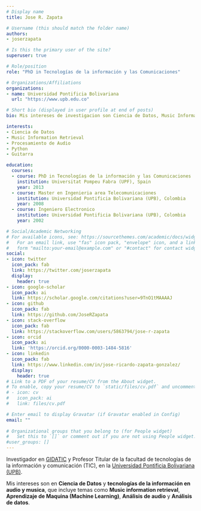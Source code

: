 ```yaml
---
# Display name
title: Jose R. Zapata

# Username (this should match the folder name)
authors:
- joserzapata

# Is this the primary user of the site?
superuser: true

# Role/position
role: "PhD in Tecnologías de la información y las Comunicaciones"

# Organizations/Affiliations
organizations:
- name: Universidad Pontificia Bolivariana
  url: "https://www.upb.edu.co"

# Short bio (displayed in user profile at end of posts)
bio: Mis intereses de investigacion son Ciencia de Datos, Music Information Retrieval y Python.

interests:
- Ciencia de Datos
- Music Information Retrieval
- Procesamiento de Audio
- Python
- Guitarra

education:
  courses:
  - course: PhD in Tecnologías de la información y las Comunicaciones
    institution: Universitat Pompeu Fabra (UPF), Spain 
    year: 2013
  - course: Master en Ingenieria area Telecomunicaciones
    institution: Universidad Pontificia Bolivariana (UPB), Colombia
    year: 2008
  - course: Ingeniero Electronico
    institution: Universidad Pontificia Bolivariana (UPB), Colombia
    year: 2002

# Social/Academic Networking
# For available icons, see: https://sourcethemes.com/academic/docs/widgets/#icons
#   For an email link, use "fas" icon pack, "envelope" icon, and a link in the
#   form "mailto:your-email@example.com" or "#contact" for contact widget.
social:
- icon: twitter
  icon_pack: fab
  link: https://twitter.com/joserzapata
  display:
    header: true  
- icon: google-scholar
  icon_pack: ai
  link: https://scholar.google.com/citations?user=9TnO1tMAAAAJ
- icon: github
  icon_pack: fab
  link: https://github.com/JoseRZapata
- icon: stack-overflow
  icon_pack: fab
  link: https://stackoverflow.com/users/5863794/jose-r-zapata  
- icon: orcid
  icon_pack: ai
  link: 'https://orcid.org/0000-0003-1484-5816'
- icon: linkedin
  icon_pack: fab
  link: https://www.linkedin.com/in/jose-ricardo-zapata-gonzalez/
  display:
    header: true  
# Link to a PDF of your resume/CV from the About widget.
# To enable, copy your resume/CV to `static/files/cv.pdf` and uncomment the lines below.  
# - icon: cv
#   icon_pack: ai
#   link: files/cv.pdf

# Enter email to display Gravatar (if Gravatar enabled in Config)
email: ""
  
# Organizational groups that you belong to (for People widget)
#   Set this to `[]` or comment out if you are not using People widget.  
#user_groups: []
---
```

Investigador en [GIDATIC](https://www.upb.edu.co/es/investigacion/nuestro-sistema/grupos/grupo-investigaciones-desarrollo-aplicacion-telecomunicaciones-informatica-medellin) y Profesor Titular de la facultad de tecnologías de la información y comunicación (TIC), en la [Universidad Pontificia Bolivariana (UPB)](http://www.upb.edu.co/).

Mis intereses son en **Ciencia de Datos** y **tecnologías de la información en audio y musica**, que incluye temas como **Music information retrieval**, **Aprendizaje de Maquina (Machine Learning)**, **Análisis de audio** y **Análisis de datos**.
